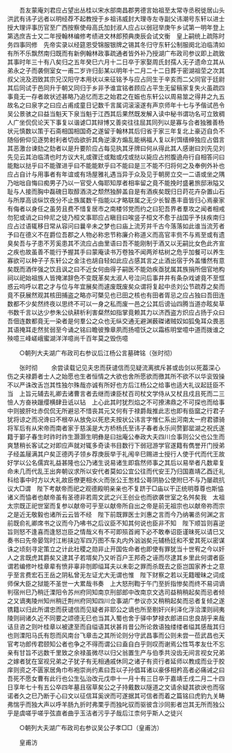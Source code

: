 <!-- { "loadSidebar": true } -->
　　吾友蒙庵刘君应占望出丛桂以宋水部南昌郡男德言始祖至太常寺丞税徙居山头洪武有讳子远者以明经荐不起教授于乡祖讳威封大理寺左寺副父讳潮号东轩以进士授大理评事历官至广西按察使母高氏加封淑人应占以弱冠举庚午乡试第一明年登上第选庶吉士又二年授翰林编修考绩进文林郎预典庚辰会试文衡　皇上嗣统上疏陈时务四事同修　先帝实录以经筵恩受锦服银牌之锡其冬归守东轩公制服阕北泊临清如有所不乐飘然南归既而有新例翰林政事疏通者皆外补乃授湖广布政司参议即上疏致其事时年三十有八矣归之五年癸巳六月十二日卒于家娶周氏封孺人无子遗命立其从弟永之子而袭侧室女一甫二岁许归彭某以明年十二月二十二日葬于密湖祖茔之次其叔父浣及泗致其宗兄汉阳守本用状以来征铭予与应占同生于辛亥而二父同官于廷尉其后同试于邑同升于朝又同归于乡非予谁宜铭者顾应占平生无留稿家复失火虽疏四事竟无一存者故状述甚略乃追忆而志之始君之在娠也东轩公以周易筮之得井之九五故名之曰泉字之曰应占甫成童日记数千言属词滚滚遂有声京师年十七与予偕试邑令吴公景骇之曰益当魁天下泉当魁于江西其后果然既发解入读中秘书谓功名可立致稠人广坐侃侃论天下事复以谐谑□其辩博又善奕往往屈其同列以是寡与合者独雅善杨状元慎数以策于石斋相国相国奇之遂留于翰林其后归省于家三年复北上豪迈自负不随俗俯仰见逐势射利者切齿欲折其角逆濠方煽乱能祸福人复以利饵缙绅独应占倡言其恶激台谏劾之劾者以是升要阶应占每见执其牙牌曰何从得此其人感谢曰刘先见刘先见云其泊临清也时方议大礼或骤迁或黜或戍或挞以毙应占拊腹遶舟行自相答问曰能黜以挞乎曰不能骤进乎曰不能能默乎曰不能曰是三不能不归将何之及奉例外补也应占自计与用事者有年谊或有场屋雅礼遇当异于众及见于朝房立交一二语或坐之隅乃咄咄自悔曰痴男子乃以一官受人侮耶知厚者相率留之竟不能挽时盛暑旅邸湫隘又耻与人接而胸中磊磈日取醇酒浇之颓然独醉盖自是有酒疾矣既归日莳花卉杂置山石与所厚高谈纵饮夜分不止族属数千指能以才略联属之无少长智愚丰啬皆归心焉豪家有侮者以身任之虽劳且费不惜复居市之南楼邻党而约之曰犯吾界者羣攻之闻者相戒勿犯或诮之曰仲尼之徒乃桓文事耶应占瞋目曰唉竖子桓文不愈于战国乎予扶疾南归应占过语辄移日常从容问曰曩辛未之梦也曰庙上流芳并千古今落落如此谁当流芳者予曰在德义不在爵位吾郡之人物必称忠节称廉介称道义而高官丰赀不与焉至或有遗臭矣吾与子患不芳奚患其不流应占由里语曰吾不能刚制于酒又以无嗣比女色此齐宣之疾也故虽善不能行予握其手曰蒙庵读书万卷独不闻两斧枯树之危乎加餐可以养生寡欲可以种子子东轩公之金注也胡自轻如此应占感其言之止酒出宿于外盖憣然有意矣既而酒伴强之饮且讽之曰不近女何由得子嗣医不能効疾亟犹属其族捐所佃官地构祠以祀始祖族人皆掩涕辞色不变既革矣太淑人号泣问后事井井有条杂戏谑竟不至恇惑云呜呼以君之才与位与年宜展矣而遽废既废矣众谓将复起中丞刘公节疏荐之矣而竟不获展然观其核田捕盗之略亦可槩见也已田之核也有田者胥忌之应占独曰吾田连数都不少矣然终夜以思终不可以一身之私而废一邑之公其后谤讪四腾当道亦眩矣草书数千言以达少参朱公纨耕析利害粲然如指掌竟赖其力以济西盗方炽应占扬于众曰吾佃连数都竟无一染者是何羣公之众也无纵交通无避渊薮磔诸贼奴如狐兔耳众畏恶其语掩耳走然贫弱至今诵之铭曰瞻彼豫章夙而扬噫饫之以霜栋明堂噫中道而拨谁之殃噫三峰嵯峨蜜湖洋洋噫尚千百年莫之毁伤噫 

　　○朝列大夫湖广布政司右参议后江杨公言墓碑铭（张时彻） 

　　张时彻 
　　余尝读载记见夫忠而获谴信而见疑流离摈斥甚或齿剑以死葢深心伤之夫禄爵者士人之始愿也生者恒情之大欲也舍所愿欲而徼其所不欲不以华衮毁操不以严诛改舌岂其性独尔殊哉亦诚有所好也方后江杨公之给事也适大礼议起廷臣不当　上旨元辅去礼卿去诸曹言者去继而谏臣杖百司杖文学侍从又杖且戍且死而二三憸人方奋袂躐缨横肆丑诋以钻　上心此其时犹烈焰之不可撩沸鼎之不可探也而给事中则披肝吐赤侃侃无所避忌不惜丧其元又何有于禄爵哉推此志也即有啙窳之行君子犹将谅之而况谗曰不根卒从放免以死悲夫按状公讳言字惟仁系出河南太一府君骠骑将军后有从宋帝而南者家于慈溪是大方桥杨氏至讳子春者永乐间赘鄞罂湖之祝氏遂籍于鄞子春生时祚时祚生灏灏生明彝是曰拙庵公奉政大夫四川佥事则公父也公生而爽慧稍长客试之对即应声就对辄多奇读书目数行下弱冠游学官遂籍有儁誉开门授弟子经盖屦满其户矣正德丙子领乡荐庚辰举于礼闱辛巳赐进士授行人使于代而代王故好学以公名儒宾礼益甚隆也公乃诸生说易诸生即翕然师事之其后以易举者凡数辈复命未几而代乱王出奔朝议求所以安代者莫如公宜公往而代安王乃归国嘉靖乙酉迁礼科给事中时方以大礼故臣僚更相水火而张公王怱桂公蕚阴胁公使附巳不与乃屡疏抗议大□谓　陛下考献帝而祀之观德殿明亲亲也不复跻于□庙以干正统明尊尊也斯恊诸义而恊者也献帝虽有圣德非若周文武之兴王创业也而欲袭世室之名舛矣我　太祖　太宗既正祀世室而复参以献帝可乎至以献帝所自出之帝是前无祖宗也以献帝祢而宗之是近无敬毅也诸所云云皆不经　陛下前既罪医士刘惠之言而今乃纳署丞何渊之言前既俞礼卿席书之议而今乃咈书之后议臣不知其何说也臣非不知　陛下顺旨则喜逆旨则怒不逢喜而逢怒岂臣之情哉义有不可即殒首阙下必不敢奉诏臣谨昧死以请巳又奏书曰先帝晏驾时江彬挟边军四万图不车丸内外汹汹矣元辅杨廷和不爱其死以密谋诛之顷刻寻定策立之计此社稷之勋非止开国佐命者也即使有罪犹当十世宥之今以奸人之言既虎其爵矣又逮其子若壻矣乃又听百户王邦奇之诬而尽逮其乡里此何谓者臣谓若编修叶桂章辈有愤非辜非刎即缢耳夫以未彰之罪而杀既去之臣岂国家养士之意乎至言费宏石王岳之阴私曾无左证尤大无谓也惟　陛下财察之若以无籍暧昧之词成师保大臣之狱能不圣世一大累哉书奏　上大怒刑鞫于午门至折指惨矣而终不易词谪判宿州巳乃稍迁溧阳令苏州府同知南京刑部郎中改南京文选司益稍稍起矣而忌者倾之又谪夷陵州知州稍迁荆州府同知四川佥事湖广参议亦又稍稍起矣而忌者复倾之遂镌籍以归此所谓忠而获谴信而见疑者非耶公之谪也所至剔奸兴利泽化浮洽溧则祠夷陵则祠诸久近不同要之颂德无巳也当其入蜀也舍于驿中梦禄衣郎进曰忠良胡乎来哉诘旦咨之则叶桂章以被逮至而自缢语其状甚肖昔公所论救语独缕缕者缢其感哉其归也则溧阳马氏有怨而风南台飞章击之其所论则分守武昌事而公则未尝一莅武昌也天官考功郎传君颐知公者也争之不得而谓公曰盍自白乎则叹而谢焉公性笃孝友仕不忘亲有甘旨不远数千里致之余禄虽微尽以归父翁置生产与伯季共没齿无间言视女兄弟之嫁者犹在室视兄弟之子犹子有无相通戚休同之诸子有资行者延师以教成而业于胶庠则资之不匮家居角巾布袍崇尚约素曰吾以子孙倡耳诸以豪侈相矜高者必痛诫之曰吾死不愿女曹有此行也公生弘治改元戊申十一月十有三日卒于嘉靖壬戌二月二十四日享年七十有五公卒四年墓且宿草矣公之子持戴数以隧道之文请余疑其欲谀也而宿诺者久之巳乃断于心曰文以征信耳奚谀而可遂据其可信者而着之篇铭曰虎豹九关畴弗惴乎而独大声以呼羊肠九折时弗栗乎而独叱驭而驱彼含沙同影者岂其无所而独公乎是虞嗟乎嗟乎弦直者曲乎玉洁者污乎孑哉后江柰何乎斯人之徒兴 

　　○朝列大夫湖广布政司右参议吴公子孝□□（皇甫汸） 

　　皇甫汸 
